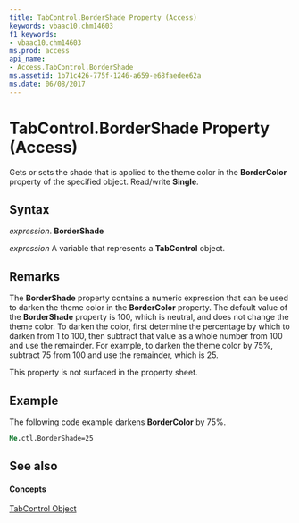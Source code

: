 ```yaml
---
title: TabControl.BorderShade Property (Access)
keywords: vbaac10.chm14603
f1_keywords:
- vbaac10.chm14603
ms.prod: access
api_name:
- Access.TabControl.BorderShade
ms.assetid: 1b71c426-775f-1246-a659-e68faedee62a
ms.date: 06/08/2017
---
```



# TabControl.BorderShade Property (Access)

Gets or sets the shade that is applied to the theme color in the **BorderColor** property of the specified object. Read/write **Single**.


## Syntax

 _expression_. **BorderShade**

 _expression_ A variable that represents a **TabControl** object.


## Remarks

The **BorderShade** property contains a numeric expression that can be used to darken the theme color in the **BorderColor** property. The default value of the **BorderShade** property is 100, which is neutral, and does not change the theme color. To darken the color, first determine the percentage by which to darken from 1 to 100, then subtract that value as a whole number from 100 and use the remainder. For example, to darken the theme color by 75%, subtract 75 from 100 and use the remainder, which is 25.

This property is not surfaced in the property sheet.


## Example

The following code example darkens **BorderColor** by 75%.


```vb
Me.ctl.BorderShade=25
```


## See also


#### Concepts


[TabControl Object](tabcontrol-object-access.md)

